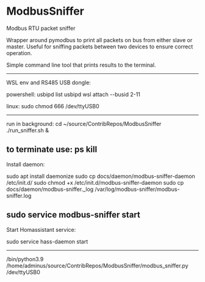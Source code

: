 # ModbusSniffer
Modbus RTU packet sniffer

Wrapper around pymodbus to print all packets on bus from either slave or master.
Useful for sniffing packets between two devices to ensure correct operation.

Simple command line tool that prints results to the terminal.

----------------------------------------------------
WSL env and RS485 USB dongle:

powershell:
usbipd list
usbipd wsl attach --busid 2-11

linux:
sudo chmod 666 /dev/ttyUSB0


-----------------------------------------------------
run in background:
cd ~/source/ContribRepos/ModbusSniffer
./run_sniffer.sh &

to terminate use:
ps
kill
-----------------------------------------------------
Install daemon:

sudo apt install daemonize
sudo cp docs/daemon/modbus-sniffer-daemon /etc/init.d/
sudo chmod +x /etc/init.d/modbus-sniffer-daemon
sudo cp docs/daemon/modbus-sniffer._log /var/log/modbus-sniffer/modbus-sniffer.log

sudo service modbus-sniffer start
-----------------------------------------------------

Start Homassistant service:

sudo service hass-daemon start


----------------------------------------------------
/bin/python3.9 /home/adminus/source/ContribRepos/ModbusSniffer/modbus_sniffer.py /dev/ttyUSB0



